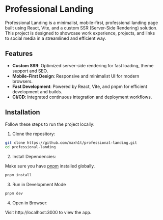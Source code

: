 # Professional Landing

Professional Landing is a minimalist, mobile-first, professional landing page built using React, Vite, and a custom
SSR (Server-Side Rendering) solution. This project is designed to showcase work experience, projects, and links to
social media in a streamlined and efficient
way.

## Features

- **Custom SSR**: Optimized server-side rendering for fast loading, theme support and SEO.
- **Mobile-First Design**: Responsive and minimalist UI for modern browsers.
- **Fast Development**: Powered by React, Vite, and pnpm for efficient development and builds.
- **CI/CD**: Integrated continuous integration and deployment workflows.

## Installation

Follow these steps to run the project locally:

1. Clone the repository:

```bash
git clone https://github.com/maxh1t/professional-landing.git
cd professional-landing
```

2. Install Dependencies:

Make sure you have [pnpm](https://pnpm.io/) installed globally.

```bash
pnpm install
```

3. Run in Development Mode

```bash
pnpm dev
```

4. Open in Browser:

Visit http://localhost:3000 to view the app.

